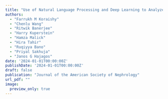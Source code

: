 ```yaml
---
title: "Use of Natural Language Processing and Deep Learning to Analyze Kidney Ultrasound Reports and Their Correlation with CKD Diagnosis: SA-PO012"
authors:
  - "Farrukh M Koraishy"
  - "Chenlu Wang"
  - "Ritwik Banerjee"
  - "Harry Kuperstein"
  - "Hamza Malick"
  - "Hira Tahir"
  - "Ruqiyya Bano"
  - "Priyal Sakhuja"
  - "Janos G Hajagos"
date: '2024-01-01T00:00:00Z'
publishDate: '2024-01-01T00:00:00Z'
draft: false
publication: "Journal of the American Society of Nephrology"
url_pdf: ""
image:
  preview_only: true
---
```

